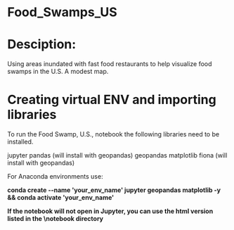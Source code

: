 # Food_Swamps_US
# Desciption:
Using areas inundated with fast food restaurants to help visualize food swamps in the U.S.
A modest map.

# Creating virtual ENV and importing libraries

To run the Food Swamp, U.S., notebook the following libraries need to be installed.

jupyter
pandas (will install with geopandas)
geopandas
matplotlib
fiona (will install with geopandas)

For Anaconda environments use:

**conda create --name 'your_env_name' jupyter geopandas matplotlib -y && conda activate 'your_env_name'**

**If the notebook will not open in Jupyter, you can use the html version listed in the \notebook directory**